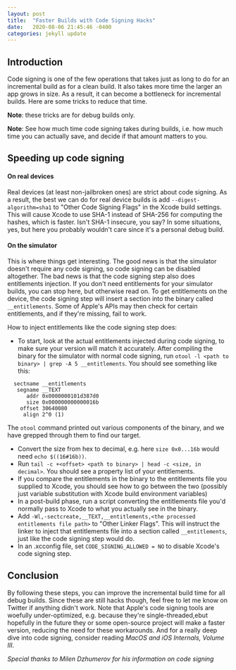 ```yaml
---
layout: post
title:  "Faster Builds with Code Signing Hacks"
date:   2020-08-06 21:45:46 -0400
categories: jekyll update
---
```


## Introduction

Code signing is one of the few operations that takes just as long to do for an incremental build as for a clean build. It also takes more time the larger an app grows in size. As a result, it can become a bottleneck for incremental builds. Here are some tricks to reduce that time.

__Note__: these tricks are for debug builds only.

__Note__: See how much time code signing takes during builds, i.e. how much time you can actually save, and decide if that amount matters to you.

## Speeding up code signing

#### On real devices

Real devices (at least non-jailbroken ones) are strict about code signing. As a result, the best we can do for real device builds is add `--digest-algorithm=sha1` to "Other Code Signing Flags" in the Xcode build settings. This will cause Xcode to use SHA-1 instead of SHA-256 for computing the hashes, which is faster. Isn't SHA-1 insecure, you say? In some situations, yes, but here you probably wouldn't care since it's a personal debug build.

#### On the simulator

This is where things get interesting. The good news is that the simulator doesn't require any code signing, so code signing can be disabled altogether. The bad news is that the code signing step also does entitlements injection. If you don't need entitlements for your simulator builds, you can stop here, but otherwise read on. To get entitlements on the device, the code signing step will insert a section into the binary called `__entitlements`. Some of Apple's APIs may then check for certain entitlements, and if they're missing, fail to work.

How to inject entitlements like the code signing step does:

- To start, look at the actual entitlements injected during code signing, to make sure your version will match it accurately. After compiling the binary for the simulator with normal code signing, run `otool -l <path to binary> | grep -A 5 __entitlements`. You should see something like this:
```
  sectname __entitlements
   segname __TEXT
      addr 0x0000000101d387d0
      size 0x000000000000016b
    offset 30640080
     align 2^0 (1)
```

The `otool` command printed out various components of the binary, and we have grepped through them to find our target.

- Convert the size from hex to decimal, e.g. here `size 0x0...16b` would need `echo $((16#16b))`.
- Run `tail -c +<offset> <path to binary> | head -c <size, in decimal>`. You should see a property list of your entitlements.
- If you compare the entitlements in the binary to the entitlements file you supplied to Xcode, you should see how to go between the two (possibly just variable substitution with Xcode build environment variables)
- In a post-build phase, run a script converting the entitlements file you'd normally pass to Xcode to what you actually see in the binary.
- Add `-Wl,-sectcreate,__TEXT,__entitlements,<the processed entitlements file path>` to "Other Linker Flags". This will instruct the linker to inject that entitlements file into a section called `__entitlements`, just like the code signing step would do.
- In an .xcconfig file, set `CODE_SIGNING_ALLOWED = NO` to disable Xcode's code signing step.

## Conclusion

By following these steps, you can improve the incremental build time for all debug builds. Since these are still hacks though, feel free to let me know on Twitter if anything didn't work. Note that Apple's code signing tools are woefully under-optimized, e.g. because they're single-threaded,ebut hopefully in the future they or some open-source project will make a faster version, reducing the need for these workarounds. And for a really deep dive into code signing, consider reading _MacOS and iOS Internals, Volume III_.

_Special thanks to Milen Dzhumerov for his information on code signing_
